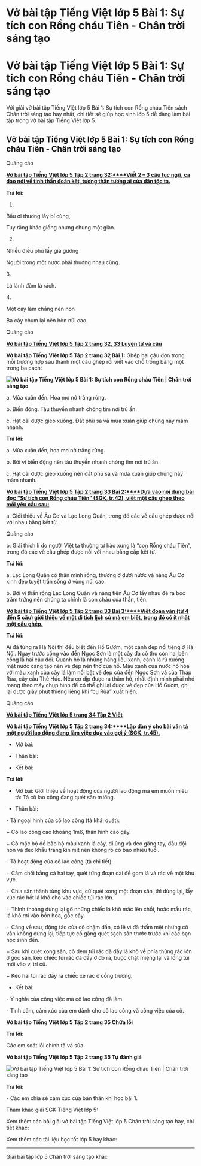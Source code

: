 # Vở bài tập Tiếng Việt lớp 5 Bài 1: Sự tích con Rồng cháu Tiên - Chân trời sáng tạo

# Vở bài tập Tiếng Việt lớp 5 Bài 1: Sự tích con Rồng cháu Tiên - Chân trời sáng tạo

Với giải vở bài tập Tiếng Việt lớp 5 Bài 1: Sự tích con Rồng cháu Tiên sách Chân trời sáng tạo hay nhất, chi tiết sẽ giúp học sinh lớp 5 dễ dàng làm bài tập trong vở bài tập Tiếng Việt lớp 5.

## Vở bài tập Tiếng Việt lớp 5 Bài 1: Sự tích con Rồng cháu Tiên - Chân trời sáng tạo

Quảng cáo

[**Vở bài tập Tiếng Việt lớp 5 Tập 2 trang 32:****Viết 2 – 3 câu tục ngữ, ca dao nói về tinh thần đoàn kết, tương thân tương ái của dân tộc ta.**](https://vietjack.com/vbt-tieng-viet-5-ct/viet-2-3-cau-tuc-ngu-ca-dao-noi-ve-tinh-than-doan-ket-vm.jsp)

**Trả lời:**

1.

Bầu ơi thương lấy bí cùng,

Tuy rằng khác giống nhưng chung một giàn.

2.

Nhiễu điều phủ lấy giá gương

Người trong một nước phải thương nhau cùng.

3\. 

Lá lành đùm lá rách.

4\. 

Một cây làm chẳng nên non

Ba cây chụm lại nên hòn núi cao.

Quảng cáo

[**Vở bài tập Tiếng Việt lớp 5 Tập 2 trang 32, 33 Luyện từ và câu**](https://vietjack.com/vbt-tieng-viet-5-ct/luyen-tu-va-cau-trang-32-vbt-tieng-viet-5-tap-2.jsp)

**Vở bài tập Tiếng Việt lớp 5 Tập 2 trang 32 Bài 1:** Ghép hai câu đơn trong mỗi trường hợp sau thành một câu ghép rồi viết vào chỗ trống bằng một trong ba cách:

**![Vở bài tập Tiếng Việt lớp 5 Bài 1: Sự tích con Rồng cháu Tiên | Chân trời sáng tạo](https://vietjack.com/vbt-tieng-viet-5-ct/images/bai-1-su-tich-con-rong-chau-tien-236789.PNG)**

a. Mùa xuân đến. Hoa mơ nở trắng rừng.

b. Biển động. Tàu thuyền nhanh chóng tìm nơi trú ẩn.

c. Hạt cải được gieo xuống. Đất phù sa và mưa xuân giúp chúng nảy mầm nhanh.

**Trả lời:**

a. Mùa xuân đến, hoa mơ nở trắng rừng.

b. Bởi vì biển động nên tàu thuyền nhanh chóng tìm nơi trú ẩn.

c. Hạt cải được gieo xuống nên đất phù sa và mưa xuân giúp chúng nảy mầm nhanh.

[**Vở bài tập Tiếng Việt lớp 5 Tập 2 trang 33 Bài 2:****Dựa vào nội dung bài đọc “Sự tích con Rồng cháu Tiên” (SGK, tr.42), viết một câu ghép theo mỗi yêu cầu sau:**](https://vietjack.com/vbt-tieng-viet-5-ct/dua-vao-noi-dung-bai-doc-su-tich-con-rong-chau-tien-viet-vm.jsp)

a. Giới thiệu về Âu Cơ và Lạc Long Quân, trong đó các vế câu ghép được nối với nhau bằng kết từ.

Quảng cáo

b. Giải thích lí do người Việt ta thường tự hào xưng là “con Rồng cháu Tiên”, trong đó các vế câu ghép được nối với nhau bằng cặp kết từ.

**Trả lời:**

a. Lạc Long Quân có thân mình rồng, thường ở dưới nước và nàng Âu Cơ xinh đẹp tuyệt trần sống ở vùng núi cao.

b. Bởi vì thần rồng Lạc Long Quân và nàng tiên Âu Cơ lấy nhau đẻ ra bọc trăm trứng nên chúng ta chính là con cháu của thần, tiên.

[**Vở bài tập Tiếng Việt lớp 5 Tập 2 trang 33 Bài 3:****Viết đoạn văn (từ 4 đến 5 câu) giới thiệu về một di tích lịch sử mà em biết, trong đó có ít nhất một câu ghép.**](https://vietjack.com/vbt-tieng-viet-5-ct/viet-doan-van-gioi-thieu-ve-mot-di-tich-lich-su-ma-em-biet-vm.jsp)

**Trả lời:**

Ai đã từng ra Hà Nội thì đều biết đến Hồ Gươm, một cảnh đẹp nổi tiếng ở Hà Nội. Ngay trước cổng vào đền Ngọc Sơn là một cây đa cổ thụ còn hai bên cổng là hai câu đối. Quanh hồ là những hàng liễu xanh, cành lá rủ xuống mặt nước càng tạo nên vẻ đẹp nên thơ của hồ. Màu xanh của nước hồ hòa với màu xanh của cây lá làm nổi bật vẻ đẹp của đền Ngọc Sơn và của Tháp Rùa, cây cầu Thê Húc. Nếu có dịp được ra thăm hồ, nhất định mình phải nhớ mang theo máy chụp hình để có thể ghi lại được vẻ đẹp của Hồ Gươm, ghi lại được giây phút thiêng liêng khi “cụ Rùa” xuất hiện.

Quảng cáo

[**Vở bài tập Tiếng Việt lớp 5 trang 34 Tập 2 Viết**](https://vietjack.com/vbt-tieng-viet-5-ct/viet-trang-34-vbt-tieng-viet-5-tap-2.jsp)

[**Vở bài tập Tiếng Việt lớp 5 Tập 2 trang 34:****Lập dàn ý cho bài văn tả một người lao động đang làm việc dựa vào gợi ý (SGK, tr.45).**](https://vietjack.com/vbt-tieng-viet-5-ct/lap-dan-y-cho-bai-van-ta-mot-nguoi-lao-dong-dang-lam-viec-vm.jsp)

* Mở bài:

* Thân bài:

* Kết bài:

**Trả lời:**

* Mở bài: Giới thiệu về hoạt động của người lao động mà em muốn miêu tả: Tả cô lao công đang quét sân trường.

* Thân bài:

\- Tả ngoại hình của cô lao công (tả khái quát):

\+ Cô lao công cao khoảng 1m6, thân hình cao gầy.

\+ Cô mặc bộ đồ bảo hộ màu xanh lá cây, đi ủng và đeo găng tay, đầu đội nón và đeo khẩu trang kín mít nên không rõ cô bao nhiêu tuổi.

\- Tả hoạt động của cô lao công (tả chi tiết):

\+ Cầm chổi bằng cả hai tay, quét từng đoạn dài để gom lá và rác về một khu vực.

\+ Chia sân thành từng khu vực, cứ quét xong một đoạn sân, thì dừng lại, lấy xúc rác hốt lá khô cho vào chiếc túi rác lớn.

\+ Thỉnh thoảng dừng lại gỡ những chiếc lá khô mắc lên chổi, hoặc mẩu rác, lá khô rơi vào bồn hoa, gốc cây.

\+ Càng về sau, động tác của cô chậm dần, có lẽ vì đã thấm mệt nhưng cô vẫn không dừng lại, tiếp tục cố gắng quét sạch sân trước trước khi các bạn học sinh đến.

\+ Sau khi quét xong sân, cô đem túi rác đã đầy lá khô về phía thùng rác lớn ở góc sân, kéo chiếc túi rác đã đầy ở đó ra, buộc chặt miệng lại và lồng túi mới vào vị trí cũ.

\+ Kéo hai túi rác đầy ra chiếc xe rác ở cổng trường.

* Kết bài:

\- Ý nghĩa của công việc mà cô lao công đã làm.

\- Tình cảm, cảm xúc của em dành cho cô lao công và công việc của cô.

**Vở bài tập Tiếng Việt lớp 5 Tập 2 trang 35 Chữa lỗi**

**Trả lời:**

Các em soát lỗi chính tả và sửa.

**Vở bài tập Tiếng Việt lớp 5 Tập 2 trang 35 Tự đánh giá**

![Vở bài tập Tiếng Việt lớp 5 Bài 1: Sự tích con Rồng cháu Tiên | Chân trời sáng tạo](https://vietjack.com/vbt-tieng-viet-5-ct/images/bai-1-su-tich-con-rong-chau-tien-236788.PNG)

**Trả lời:**

\- Các em chia sẻ cảm xúc của bản thân khi học bài 1.

Tham khảo giải SGK Tiếng Việt lớp 5:

Xem thêm các bài giải vở bài tập Tiếng Việt lớp 5 Chân trời sáng tạo hay, chi tiết khác:

Xem thêm các tài liệu học tốt lớp 5 hay khác:

* * *

Giải bài tập lớp 5 Chân trời sáng tạo khác
